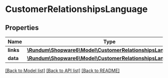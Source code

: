 # CustomerRelationshipsLanguage

## Properties
Name | Type | Description | Notes
------------ | ------------- | ------------- | -------------
**links** | [**\Rundum\Shopware6\Model\CustomerRelationshipsLanguageLinks**](CustomerRelationshipsLanguageLinks.md) |  | [optional] 
**data** | [**\Rundum\Shopware6\Model\CustomerRelationshipsLanguageData**](CustomerRelationshipsLanguageData.md) |  | [optional] 

[[Back to Model list]](../../README.md#documentation-for-models) [[Back to API list]](../../README.md#documentation-for-api-endpoints) [[Back to README]](../../README.md)

